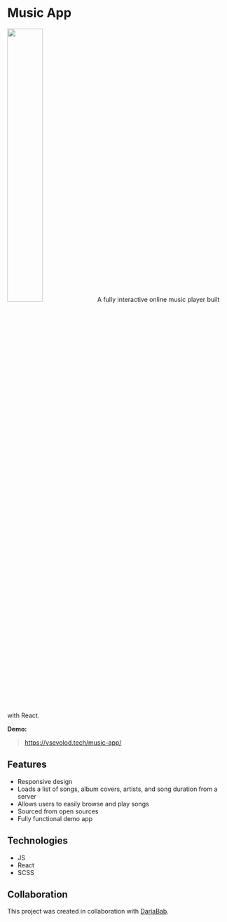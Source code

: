# Music App
<img src="https://user-images.githubusercontent.com/12978622/213807142-5a7f6a6b-44f7-4b5c-b462-d9df069b97e6.png" width=40% height=40%>
A fully interactive online music player built with React.

**Demo:**
> https://vsevolod.tech/music-app/

## Features
- Responsive design
- Loads a list of songs, album covers, artists, and song duration from a server
- Allows users to easily browse and play songs
- Sourced from open sources
- Fully functional demo app

## Technologies
- JS
- React
- SCSS

## Collaboration
This project was created in collaboration with [DariaBab](https://github.com/DariaBab).
